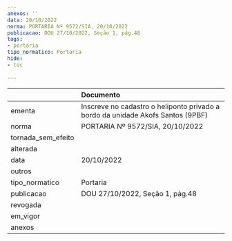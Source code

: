 ```yaml
---
anexos: ''
data: 20/10/2022
norma: PORTARIA Nº 9572/SIA, 20/10/2022
publicacao: DOU 27/10/2022, Seção 1, pág.48
tags:
- portaria
tipo_normatico: Portaria
hide: 
- toc 
 
---
```


|                    | Documento                                                                       |
|:-------------------|:--------------------------------------------------------------------------------|
| ementa             | Inscreve no cadastro o heliponto privado a bordo da unidade Akofs Santos (9PBF) |
| norma              | PORTARIA Nº 9572/SIA, 20/10/2022                                                |
| tornada_sem_efeito |                                                                                 |
| alterada           |                                                                                 |
| data               | 20/10/2022                                                                      |
| outros             |                                                                                 |
| tipo_normatico     | Portaria                                                                        |
| publicacao         | DOU 27/10/2022, Seção 1, pág.48                                                 |
| revogada           |                                                                                 |
| em_vigor           |                                                                                 |
| anexos             |                                                                                 |